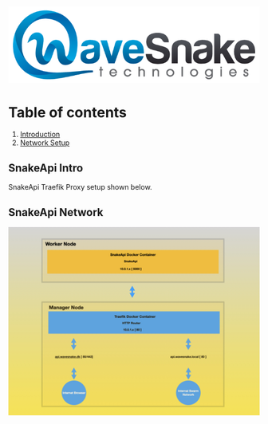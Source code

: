 ![SnakeApi Documentation](/Artifacts/wavesnake.png)

# Table of contents
1. [Introduction](#introduction)
2. [Network Setup](#network)

## SnakeApi Intro<a name="introduction"></a>
SnakeApi Traefik Proxy setup shown below.

## SnakeApi Network<a name="network"></a>
![SnakeApi Network](/Artifacts/SnakeApi.jpeg)
